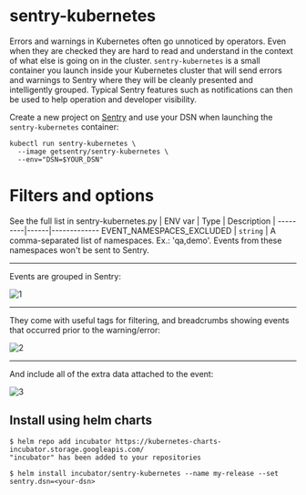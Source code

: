 sentry-kubernetes
=================

Errors and warnings in Kubernetes often go unnoticed by operators. Even when they are checked they are hard to read and understand in the context of what else is going on in the cluster. `sentry-kubernetes` is a small container you launch inside your Kubernetes cluster that will send errors and warnings to Sentry where they will be cleanly presented and intelligently grouped. Typical Sentry features such as notifications can then be used to help operation and developer visibility.

Create a new project on [Sentry](http://sentry.io/) and use your DSN when launching the `sentry-kubernetes` container:

    kubectl run sentry-kubernetes \
      --image getsentry/sentry-kubernetes \
      --env="DSN=$YOUR_DSN"

# Filters and options
See the full list in sentry-kubernetes.py
| ENV var | Type | Description |
---------|------|-------------
EVENT_NAMESPACES_EXCLUDED | `string` | A comma-separated list of namespaces. Ex.: 'qa,demo'. Events from these namespaces won't be sent to Sentry.

---

Events are grouped in Sentry:

![1](/1.png)

---

They come with useful tags for filtering, and breadcrumbs showing events that occurred prior to the warning/error:

![2](/2.png)

---

And include all of the extra data attached to the event:

![3](/3.png)

## Install using helm charts

```console
$ helm repo add incubator https://kubernetes-charts-incubator.storage.googleapis.com/
"incubator" has been added to your repositories

$ helm install incubator/sentry-kubernetes --name my-release --set sentry.dsn=<your-dsn>
```
